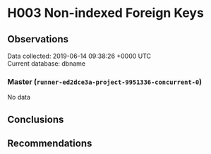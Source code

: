 # H003 Non-indexed Foreign Keys #

## Observations ##
Data collected: 2019-06-14 09:38:26 +0000 UTC  
Current database: dbname  

### Master (`runner-ed2dce3a-project-9951336-concurrent-0`) ###


No data


## Conclusions ##


## Recommendations ##

